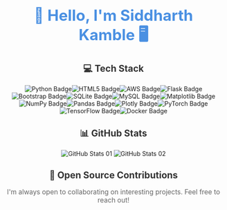 <div align="center">
  <h1 style="font-size: 2.5em; color: #4A90E2;">👋 Hello, I'm Siddharth Kamble 🖥️</h1>
</div> 

<div align="center">
  <h2 style="color: #333;">💻 Tech Stack</h2>
  <div style="display: flex; flex-wrap: wrap; justify-content: center;">
    <img src="https://img.shields.io/badge/python-3670A0?style=flat&logo=python&logoColor=ffdd54" alt="Python Badge" />
    <img src="https://img.shields.io/badge/html5-%23E34F26.svg?style=flat&logo=html5&logoColor=white" alt="HTML5 Badge" />
    <img src="https://img.shields.io/badge/AWS-%23FF9900.svg?style=flat&logo=amazon-aws&logoColor=white" alt="AWS Badge" />
    <img src="https://img.shields.io/badge/flask-%23000.svg?style=flat&logo=flask&logoColor=white" alt="Flask Badge" />
    <img src="https://img.shields.io/badge/bootstrap-%238511FA.svg?style=flat&logo=bootstrap&logoColor=white" alt="Bootstrap Badge" />
    <img src="https://img.shields.io/badge/sqlite-%2307405e.svg?style=flat&logo=sqlite&logoColor=white" alt="SQLite Badge" />
    <img src="https://img.shields.io/badge/mysql-%2300000f.svg?style=flat&logo=mysql&logoColor=white" alt="MySQL Badge" />
    <img src="https://img.shields.io/badge/Matplotlib-%23ffffff.svg?style=flat&logo=Matplotlib&logoColor=black" alt="Matplotlib Badge" />
    <img src="https://img.shields.io/badge/numpy-%23013243.svg?style=flat&logo=numpy&logoColor=white" alt="NumPy Badge" />
    <img src="https://img.shields.io/badge/pandas-%23150458.svg?style=flat&logo=pandas&logoColor=white" alt="Pandas Badge" />
    <img src="https://img.shields.io/badge/Plotly-%233F4F75.svg?style=flat&logo=plotly&logoColor=white" alt="Plotly Badge" />
    <img src="https://img.shields.io/badge/PyTorch-%23EE4C2C.svg?style=flat&logo=PyTorch&logoColor=white" alt="PyTorch Badge" />
    <img src="https://img.shields.io/badge/TensorFlow-%23FF6F00.svg?style=flat&logo=TensorFlow&logoColor=white" alt="TensorFlow Badge" />
    <img src="https://img.shields.io/badge/docker-%230db7ed.svg?style=flat&logo=docker&logoColor=white" alt="Docker Badge" />
  </div>
</div>


<!--
<div align="center">
  <h2 style="color: #333;">⚡ Alternate Alias</h2>
  <div style="display: flex; flex-wrap: wrap; justify-content: center;">
    <p style="font-size: 1.2em; color: #666;">
      <a href="https://github.com/thundersky7" style="color: inherit; text-decoration: none;">
        ThunderSky7
      </a>
    </p>
  </div>
</div>
-->



<div align="center" style="margin-top: 2em;">
  <h2 style="color: #333;">📊 GitHub Stats</h2>
  <img src="https://github-readme-stats.vercel.app/api?username=siddharthsky&theme=gotham&hide_border=false&include_all_commits=false&count_private=false" alt="GitHub Stats 01" />
  <img src="https://github-readme-streak-stats.herokuapp.com/?user=siddharthsky&theme=gotham&hide_border=false" alt="GitHub Stats 02" />
</div>

<div align="center" style="margin-top: 2em;">
  <h2 style="color: #333;">🤝 Open Source Contributions</h2>
  <p style="color: #666; font-size: 1.1em;">I'm always open to collaborating on interesting projects. Feel free to reach out!</p>
</div>
